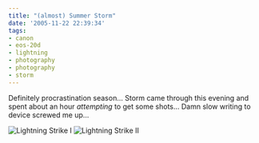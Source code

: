 ```yaml
---
title: "(almost) Summer Storm"
date: '2005-11-22 22:39:34'
tags:
- canon
- eos-20d
- lightning
- photography
- photography
- storm
---
```


Definitely procrastination season... Storm came through this evening and spent about an hour *attempting* to get some shots... Damn slow writing to device screwed me up...

<img alt="Lightning Strike I" title="Lightning Strike I" src="http://static.flickr.com/31/65828668_19f2414e94.jpg" />
<img alt="Lightning Strike II" title="Lightning Strike II" src="http://static.flickr.com/27/65828669_7c2e6125ce.jpg" />
